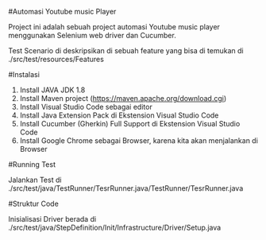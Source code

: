 #Automasi Youtube music Player

Project ini adalah sebuah project automasi Youtube music player menggunakan Selenium web driver dan Cucumber.

Test Scenario di deskripsikan di sebuah feature yang bisa di temukan di ./src/test/resources/Features

#Instalasi
1. Install JAVA JDK 1.8
2. Install Maven project (https://maven.apache.org/download.cgi)
3. Install Visual Studio Code sebagai editor 
4. Install Java Extension Pack di Ekstension Visual Studio Code
5. Install Cucumber (Gherkin) Full Support di Ekstension Visual Studio Code
6. Install Google Chrome sebagai Browser, karena kita akan menjalankan di Browser

#Running Test

Jalankan Test di ./src/test/java/TestRunner/TesrRunner.java/TestRunner/TesrRunner.java 

#Struktur Code

Inisialisasi Driver berada di ./src/test/java/StepDefinition/Init/Infrastructure/Driver/Setup.java
